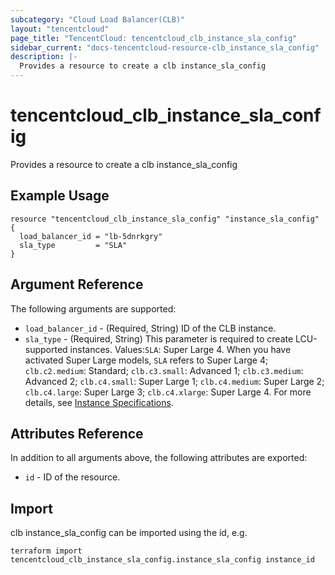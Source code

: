 ```yaml
---
subcategory: "Cloud Load Balancer(CLB)"
layout: "tencentcloud"
page_title: "TencentCloud: tencentcloud_clb_instance_sla_config"
sidebar_current: "docs-tencentcloud-resource-clb_instance_sla_config"
description: |-
  Provides a resource to create a clb instance_sla_config
---
```


# tencentcloud_clb_instance_sla_config

Provides a resource to create a clb instance_sla_config

## Example Usage

```hcl
resource "tencentcloud_clb_instance_sla_config" "instance_sla_config" {
  load_balancer_id = "lb-5dnrkgry"
  sla_type         = "SLA"
}
```

## Argument Reference

The following arguments are supported:

* `load_balancer_id` - (Required, String) ID of the CLB instance.
* `sla_type` - (Required, String) This parameter is required to create LCU-supported instances. Values:`SLA`: Super Large 4. When you have activated Super Large models, `SLA` refers to Super Large 4; `clb.c2.medium`: Standard; `clb.c3.small`: Advanced 1; `clb.c3.medium`: Advanced 2; `clb.c4.small`: Super Large 1; `clb.c4.medium`: Super Large 2; `clb.c4.large`: Super Large 3; `clb.c4.xlarge`: Super Large 4. For more details, see [Instance Specifications](https://intl.cloud.tencent.com/document/product/214/84689?from_cn_redirect=1).

## Attributes Reference

In addition to all arguments above, the following attributes are exported:

* `id` - ID of the resource.



## Import

clb instance_sla_config can be imported using the id, e.g.

```
terraform import tencentcloud_clb_instance_sla_config.instance_sla_config instance_id
```

